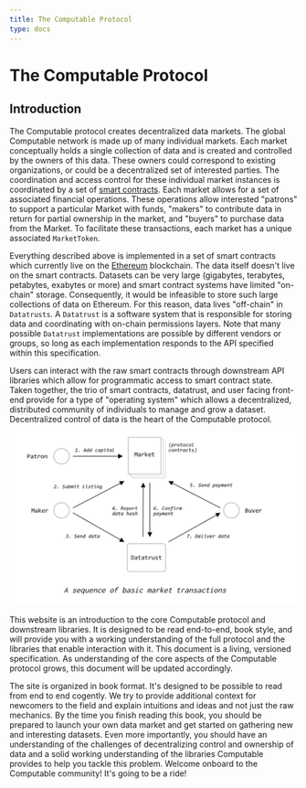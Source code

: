 ```yaml
---
title: The Computable Protocol 
type: docs
---
```


# The Computable Protocol 

## Introduction 

The Computable protocol creates decentralized data
markets. The global Computable network is made up of
many individual markets. Each market conceptually holds
a single collection of data and is created and
controlled by the owners of this data. These owners
could correspond to existing organizations, or could be
a decentralized set of interested parties. The
coordination and access control for these individual
market instances is coordinated by a set of [smart
contracts](https://en.wikipedia.org/wiki/Smart_contract).
Each market allows for a set of associated financial
operations. These operations allow interested "patrons"
to support a particular Market with funds, "makers" to
contribute data in return for partial ownership in the
market, and "buyers" to purchase data from the Market.
To facilitate these transactions, each market has a
unique associated `MarketToken`.

Everything described above is implemented in a set of
smart contracts which currently live on the
[Ethereum](https://en.wikipedia.org/wiki/Ethereum)
blockchain. The data itself doesn't live on the smart
contracts. Datasets can be very large (gigabytes,
terabytes, petabytes, exabytes or more) and smart
contract systems have limited "on-chain" storage.
Consequently, it would be infeasible to store such
large collections of data on Ethereum. For this reason,
data lives "off-chain" in `Datatrusts`. A `Datatrust`
is a software system that is responsible for storing
data and coordinating with on-chain permissions layers.
Note that many possible `Datatrust` implementations are
possible by different vendors or groups, so long as
each implementation responds to the API specified
within this specification. 

Users can interact with the raw smart contracts through
downstream API libraries which allow for programmatic
access to smart contract state. Taken together, the
trio of smart contracts, datatrust, and user facing
front-end provide for a type of "operating system"
which allows a decentralized, distributed community of
individuals to manage and grow a dataset.
Decentralized control of data is the heart of the
Computable protocol.

![Protocol Flowchart](market_transactions.png)

This website is an introduction to the core Computable
protocol and downstream libraries. It is designed to be
read end-to-end, book style, and will provide you with
a working understanding of the full protocol and the
libraries that enable interaction with it. This
document is a living, versioned specification. As
understanding of the core aspects of the Computable
protocol grows, this document will be updated
accordingly.

The site is organized in book format. It's designed to
be possible to read from end to end cogently. We try to
provide additional context for newcomers to the field
and explain intuitions and ideas and not just the raw
mechanics.  By the time you finish reading this book,
you should be prepared to launch your own data market
and get started on gathering new and interesting
datasets. Even more importantly, you should have an
understanding of the challenges of decentralizing
control and ownership of data and a solid working
understanding of the libraries Computable provides to
help you tackle this problem. Welcome onboard to the
Computable community! It's going to be a ride!
